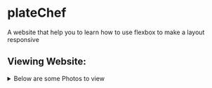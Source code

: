 # plateChef

A website that help you to learn how to use flexbox to make a layout responsive

## Viewing Website:

<details>
<summary>Below are some Photos to view</summary>
<img src="./SS/1.png/" alt="">
<img src="./SS/2.png/" alt="">

</details>
